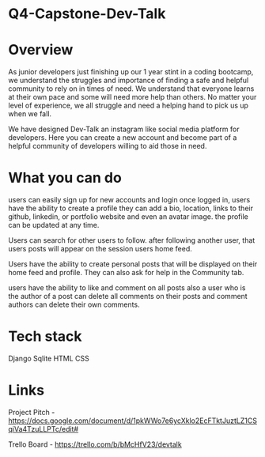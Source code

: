 # Q4-Capstone-Dev-Talk


# Overview
As junior developers just finishing up our 1 year stint in a coding bootcamp, we understand the struggles and importance of finding a safe and helpful community
to rely on in times of need. We understand that everyone learns at their own pace and some will need more help than others. No matter your level of experience,
we all struggle and need a helping hand to pick us up when we fall.

We have designed Dev-Talk an instagram like social media platform for developers.
Here you can create a new account and become part of a helpful community of developers willing to aid those in need.


# What you can do
users can easily sign up for new accounts and login
once logged in, users have the ability to create a profile
they can add a bio, location, links to their github, linkedin, or portfolio website and even an avatar image.
the profile can be updated at any time.

Users can search for other users to follow.
after following another user, that users posts will appear on the session users home feed.

Users have the ability to create personal posts that will be displayed on their home feed and profile.
They can also ask for help in the Community tab.

users have the ability to like and comment on all posts
also a user who is the author of a post can delete all comments on their posts
and comment authors can delete their own comments.


# Tech stack
Django
Sqlite
HTML
CSS

# Links

Project Pitch - https://docs.google.com/document/d/1pkWWo7e6ycXklo2EcFTktJuztLZ1CSqiVa4TzuLLPTc/edit#

Trello Board - https://trello.com/b/bMcHfV23/devtalk


